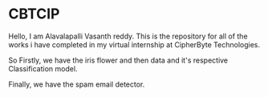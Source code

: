 # CBTCIP

Hello, I am Alavalapalli Vasanth reddy. This is the repository for all of the works i have completed in my virtual internship at CipherByte Technologies.

So Firstly, we have the iris flower and  then data and it's respective Classification model.

Finally, we have the spam email detector.